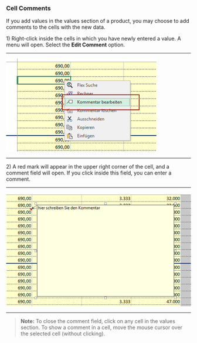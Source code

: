 ### Cell Comments

If you add values in the values section of a product, you may choose to add comments to the cells with the new data.

1\) Right-click inside the cells in which you have newly entered a value. A menu will open. Select the **Edit Comment** option.

---

![](/assets/p52.png)

---

2\) A red mark will appear in the upper right corner of the cell, and a comment field will open. If you click inside this field, you can enter a comment.

---

![](/assets/p53.png)

---

> **Note:** To close the comment field, click on any cell in the values section. To show a comment in a cell, move the mouse cursor over the selected cell \(without clicking\).



